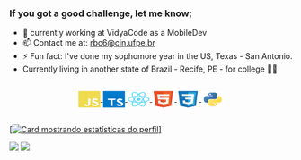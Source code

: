 ### If you got a good challenge, let me know;

- 🔭 currently working at VidyaCode as a MobileDev
- 📫 Contact me at: rbc6@cin.ufpe.br
- ⚡ Fun fact: I've done my sophomore year in the US, Texas - San Antonio.
-  Currently living in another state of Brazil - Recife, PE - for college 👨‍💻

<div align="center">
  <a href="https://github.com/RodBC">
    <br>
  <img align="center" alt="Rod-Js" height="30" width="40" src="https://raw.githubusercontent.com/devicons/devicon/master/icons/javascript/javascript-plain.svg">
  <img align="center" alt="Rod-Ts" height="30" width="40" src="https://raw.githubusercontent.com/devicons/devicon/master/icons/typescript/typescript-plain.svg">
  <img align="center" alt="Rod-React" height="30" width="40" src="https://raw.githubusercontent.com/devicons/devicon/master/icons/react/react-original.svg">
  <img align="center" alt="Rod-HTML" height="30" width="40" src="https://raw.githubusercontent.com/devicons/devicon/master/icons/html5/html5-original.svg">
  <img align="center" alt="Rod-CSS" height="30" width="40" src="https://raw.githubusercontent.com/devicons/devicon/master/icons/css3/css3-original.svg">
  <img align="center" alt="Rod-Python" height="30" width="40" src="https://raw.githubusercontent.com/devicons/devicon/master/icons/python/python-original.svg">
</div>
  
  ##
  [![Card mostrando estatísticas do perfil](https://github-profile-summary-cards.vercel.app/api/cards/profile-details?username=RodBC&theme=dracula)]

<div> 
  <a href = "mailto:rbc6@cin.ufpe.br"><img src="https://img.shields.io/badge/-Gmail-%23333?style=for-the-badge&logo=gmail&logoColor=white" target="_blank"></a>
  <a href="https://www.linkedin.com/in/rodrigo-castro-536b85209/" target="_blank"><img src="https://img.shields.io/badge/-LinkedIn-%230077B5?style=for-the-badge&logo=linkedin&logoColor=white" target="_blank"></a> 
 
 
</div>
